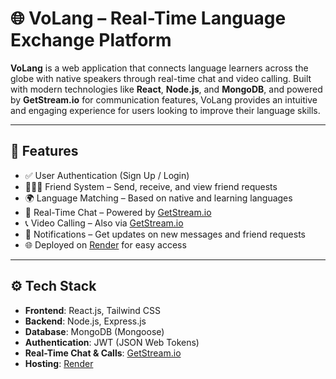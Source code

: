# 🌐 VoLang – Real-Time Language Exchange Platform

**VoLang** is a web application that connects language learners across the globe with native speakers through real-time chat and video calling. Built with modern technologies like **React**, **Node.js**, and **MongoDB**, and powered by **GetStream.io** for communication features, VoLang provides an intuitive and engaging experience for users looking to improve their language skills.


---

## 🚀 Features

- ✅ User Authentication (Sign Up / Login)
- 🧑‍🤝‍🧑 Friend System – Send, receive, and view friend requests
- 🌍 Language Matching – Based on native and learning languages
- 💬 Real-Time Chat – Powered by [GetStream.io](https://getstream.io)
- 📞 Video Calling – Also via [GetStream.io](https://getstream.io)
- 🔔 Notifications – Get updates on new messages and friend requests
- 🌐 Deployed on [Render](https://render.com) for easy access

---



## ⚙️ Tech Stack

- **Frontend**: React.js, Tailwind CSS
- **Backend**: Node.js, Express.js
- **Database**: MongoDB (Mongoose)
- **Authentication**: JWT (JSON Web Tokens)
- **Real-Time Chat & Calls**: [GetStream.io](https://getstream.io/)
- **Hosting**: [Render](https://render.com)


